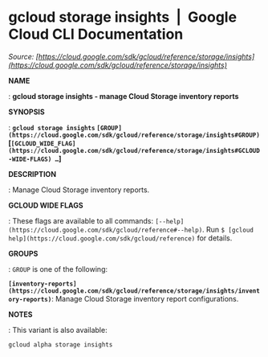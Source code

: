 # gcloud storage insights  |  Google Cloud CLI Documentation

*Source: [https://cloud.google.com/sdk/gcloud/reference/storage/insights](https://cloud.google.com/sdk/gcloud/reference/storage/insights)*

**NAME**

: **gcloud storage insights - manage Cloud Storage inventory reports**

**SYNOPSIS**

: **`gcloud storage insights` `[GROUP](https://cloud.google.com/sdk/gcloud/reference/storage/insights#GROUP)` [`[GCLOUD_WIDE_FLAG](https://cloud.google.com/sdk/gcloud/reference/storage/insights#GCLOUD-WIDE-FLAGS) …`]**

**DESCRIPTION**

: Manage Cloud Storage inventory reports.

**GCLOUD WIDE FLAGS**

: These flags are available to all commands: `[--help](https://cloud.google.com/sdk/gcloud/reference#--help)`.
Run `$ [gcloud help](https://cloud.google.com/sdk/gcloud/reference)` for details.

**GROUPS**

: ``GROUP`` is one of the following:

**`[inventory-reports](https://cloud.google.com/sdk/gcloud/reference/storage/insights/inventory-reports)`**:
Manage Cloud Storage inventory report configurations.

**NOTES**

: This variant is also available:

```
gcloud alpha storage insights
```